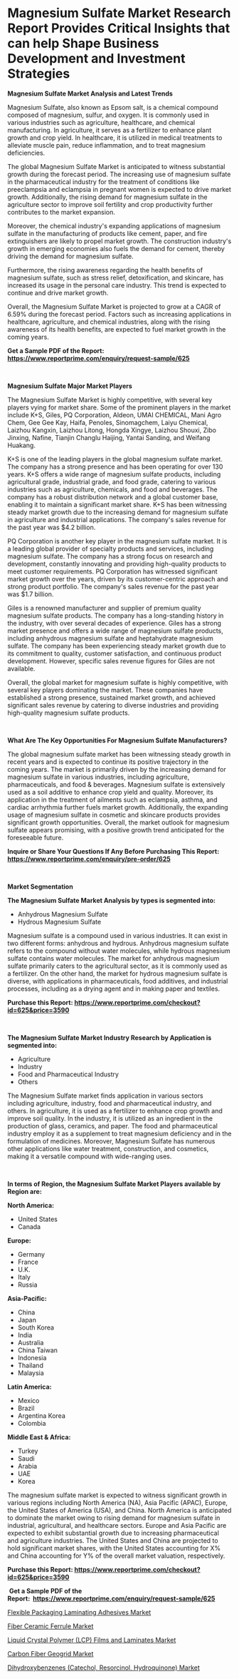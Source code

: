 <p><h1>Magnesium Sulfate Market Research Report Provides Critical Insights that can help Shape Business Development and Investment Strategies</h1></p><p><strong>Magnesium Sulfate Market Analysis and Latest Trends</strong></p>
<p><p>Magnesium Sulfate, also known as Epsom salt, is a chemical compound composed of magnesium, sulfur, and oxygen. It is commonly used in various industries such as agriculture, healthcare, and chemical manufacturing. In agriculture, it serves as a fertilizer to enhance plant growth and crop yield. In healthcare, it is utilized in medical treatments to alleviate muscle pain, reduce inflammation, and to treat magnesium deficiencies.</p><p>The global Magnesium Sulfate Market is anticipated to witness substantial growth during the forecast period. The increasing use of magnesium sulfate in the pharmaceutical industry for the treatment of conditions like preeclampsia and eclampsia in pregnant women is expected to drive market growth. Additionally, the rising demand for magnesium sulfate in the agriculture sector to improve soil fertility and crop productivity further contributes to the market expansion.</p><p>Moreover, the chemical industry's expanding applications of magnesium sulfate in the manufacturing of products like cement, paper, and fire extinguishers are likely to propel market growth. The construction industry's growth in emerging economies also fuels the demand for cement, thereby driving the demand for magnesium sulfate.</p><p>Furthermore, the rising awareness regarding the health benefits of magnesium sulfate, such as stress relief, detoxification, and skincare, has increased its usage in the personal care industry. This trend is expected to continue and drive market growth. </p><p>Overall, the Magnesium Sulfate Market is projected to grow at a CAGR of 6.59% during the forecast period. Factors such as increasing applications in healthcare, agriculture, and chemical industries, along with the rising awareness of its health benefits, are expected to fuel market growth in the coming years.</p></p>
<p><strong>Get a Sample PDF of the Report:&nbsp; <a href="https://www.reportprime.com/enquiry/request-sample/625">https://www.reportprime.com/enquiry/request-sample/625</a></strong></p>
<p>&nbsp;</p>
<p><strong>Magnesium Sulfate Major Market Players</strong></p>
<p><p>The Magnesium Sulfate Market is highly competitive, with several key players vying for market share. Some of the prominent players in the market include K+S, Giles, PQ Corporation, Aldeon, UMAI CHEMICAL, Mani Agro Chem, Gee Gee Kay, Haifa, Penoles, Sinomagchem, Laiyu Chemical, Laizhou Kangxin, Laizhou Litong, Hongda Xingye, Laizhou Shouxi, Zibo Jinxing, Nafine, Tianjin Changlu Haijing, Yantai Sanding, and Weifang Huakang.</p><p>K+S is one of the leading players in the global magnesium sulfate market. The company has a strong presence and has been operating for over 130 years. K+S offers a wide range of magnesium sulfate products, including agricultural grade, industrial grade, and food grade, catering to various industries such as agriculture, chemicals, and food and beverages. The company has a robust distribution network and a global customer base, enabling it to maintain a significant market share. K+S has been witnessing steady market growth due to the increasing demand for magnesium sulfate in agriculture and industrial applications. The company's sales revenue for the past year was $4.2 billion.</p><p>PQ Corporation is another key player in the magnesium sulfate market. It is a leading global provider of specialty products and services, including magnesium sulfate. The company has a strong focus on research and development, constantly innovating and providing high-quality products to meet customer requirements. PQ Corporation has witnessed significant market growth over the years, driven by its customer-centric approach and strong product portfolio. The company's sales revenue for the past year was $1.7 billion.</p><p>Giles is a renowned manufacturer and supplier of premium quality magnesium sulfate products. The company has a long-standing history in the industry, with over several decades of experience. Giles has a strong market presence and offers a wide range of magnesium sulfate products, including anhydrous magnesium sulfate and heptahydrate magnesium sulfate. The company has been experiencing steady market growth due to its commitment to quality, customer satisfaction, and continuous product development. However, specific sales revenue figures for Giles are not available.</p><p>Overall, the global market for magnesium sulfate is highly competitive, with several key players dominating the market. These companies have established a strong presence, sustained market growth, and achieved significant sales revenue by catering to diverse industries and providing high-quality magnesium sulfate products.</p></p>
<p>&nbsp;</p>
<p><strong>What Are The Key Opportunities For Magnesium Sulfate Manufacturers?</strong></p>
<p><p>The global magnesium sulfate market has been witnessing steady growth in recent years and is expected to continue its positive trajectory in the coming years. The market is primarily driven by the increasing demand for magnesium sulfate in various industries, including agriculture, pharmaceuticals, and food & beverages. Magnesium sulfate is extensively used as a soil additive to enhance crop yield and quality. Moreover, its application in the treatment of ailments such as eclampsia, asthma, and cardiac arrhythmia further fuels market growth. Additionally, the expanding usage of magnesium sulfate in cosmetic and skincare products provides significant growth opportunities. Overall, the market outlook for magnesium sulfate appears promising, with a positive growth trend anticipated for the foreseeable future.</p></p>
<p><strong>Inquire or Share Your Questions If Any Before Purchasing This Report: <a href="https://www.reportprime.com/enquiry/pre-order/625">https://www.reportprime.com/enquiry/pre-order/625</a></strong></p>
<p>&nbsp;</p>
<p><strong>Market Segmentation</strong></p>
<p><strong>The Magnesium Sulfate Market Analysis by types is segmented into:</strong></p>
<p><ul><li>Anhydrous Magnesium Sulfate</li><li>Hydrous Magnesium Sulfate</li></ul></p>
<p><p>Magnesium sulfate is a compound used in various industries. It can exist in two different forms: anhydrous and hydrous. Anhydrous magnesium sulfate refers to the compound without water molecules, while hydrous magnesium sulfate contains water molecules. The market for anhydrous magnesium sulfate primarily caters to the agricultural sector, as it is commonly used as a fertilizer. On the other hand, the market for hydrous magnesium sulfate is diverse, with applications in pharmaceuticals, food additives, and industrial processes, including as a drying agent and in making paper and textiles.</p></p>
<p><strong>Purchase this Report:&nbsp;<a href="https://www.reportprime.com/checkout?id=625&price=3590">https://www.reportprime.com/checkout?id=625&price=3590</a></strong></p>
<p>&nbsp;</p>
<p><strong>The Magnesium Sulfate Market Industry Research by Application is segmented into:</strong></p>
<p><ul><li>Agriculture</li><li>Industry</li><li>Food and Pharmaceutical Industry</li><li>Others</li></ul></p>
<p><p>The Magnesium Sulfate market finds application in various sectors including agriculture, industry, food and pharmaceutical industry, and others. In agriculture, it is used as a fertilizer to enhance crop growth and improve soil quality. In the industry, it is utilized as an ingredient in the production of glass, ceramics, and paper. The food and pharmaceutical industry employ it as a supplement to treat magnesium deficiency and in the formulation of medicines. Moreover, Magnesium Sulfate has numerous other applications like water treatment, construction, and cosmetics, making it a versatile compound with wide-ranging uses.</p></p>
<p>&nbsp;</p>
<p><strong>In terms of Region, the Magnesium Sulfate Market Players available by Region are:</strong></p>
<p>
    <p> <strong> North America: </strong>
        <ul>
            <li>United States</li>
            <li>Canada</li>
        </ul>
        </p> 
    <p> <strong> Europe: </strong>
        <ul>
            <li>Germany</li>
            <li>France</li>
            <li>U.K.</li>
            <li>Italy</li>
            <li>Russia</li>
        </ul>
        </p> 
    <p> <strong> Asia-Pacific: </strong>
        <ul>
            <li>China</li>
            <li>Japan</li>
            <li>South Korea</li>
            <li>India</li>
            <li>Australia</li>
            <li>China Taiwan</li>
            <li>Indonesia</li>
            <li>Thailand</li>
            <li>Malaysia</li>
        </ul>
        </p> 
    <p> <strong> Latin America: </strong>
        <ul>
            <li>Mexico</li>
            <li>Brazil</li>
            <li>Argentina Korea</li>
            <li>Colombia</li>
        </ul>
        </p> 
    <p> <strong> Middle East & Africa: </strong>
        <ul>
            <li>Turkey</li>
            <li>Saudi</li>
            <li>Arabia</li>
            <li>UAE</li>
            <li>Korea</li>
        </ul>
    </p>
    </p>
<p><p>The magnesium sulfate market is expected to witness significant growth in various regions including North America (NA), Asia Pacific (APAC), Europe, the United States of America (USA), and China. North America is anticipated to dominate the market owing to rising demand for magnesium sulfate in industrial, agricultural, and healthcare sectors. Europe and Asia Pacific are expected to exhibit substantial growth due to increasing pharmaceutical and agriculture industries. The United States and China are projected to hold significant market shares, with the United States accounting for X% and China accounting for Y% of the overall market valuation, respectively.</p></p>
<p><strong>Purchase this Report: <a href="https://www.reportprime.com/checkout?id=625&price=3590">https://www.reportprime.com/checkout?id=625&price=3590</a></strong></p>
<p>&nbsp;<strong>Get a Sample PDF of the Report:&nbsp;&nbsp;<a href="https://www.reportprime.com/enquiry/request-sample/625">https://www.reportprime.com/enquiry/request-sample/625</a></strong></p>
<p><strong></strong></p>
<p><p><a href="https://github.com/gulaimolin/Market-Research-Report-List-2/blob/main/flexible-packaging-laminating-adhesives-market.md">Flexible Packaging Laminating Adhesives Market</a></p><p><a href="https://github.com/grishafomin4852/Market-Research-Report-List-2/blob/main/fiber-ceramic-ferrule-market.md">Fiber Ceramic Ferrule Market</a></p><p><a href="https://github.com/luckyshygirl/Market-Research-Report-List-2/blob/main/liquid-crystal-polymer-lcp-films-and-laminates-market.md">Liquid Crystal Polymer (LCP) Films and Laminates Market</a></p><p><a href="https://github.com/gdfhhhj/Market-Research-Report-List-2/blob/main/carbon-fiber-geogrid-market.md">Carbon Fiber Geogrid Market</a></p><p><a href="https://github.com/ruslanpoljakovrd177/Market-Research-Report-List-2/blob/main/dihydroxybenzenes-catechol-resorcinol-hydroquinone-market.md">Dihydroxybenzenes (Catechol, Resorcinol, Hydroquinone) Market</a></p></p>